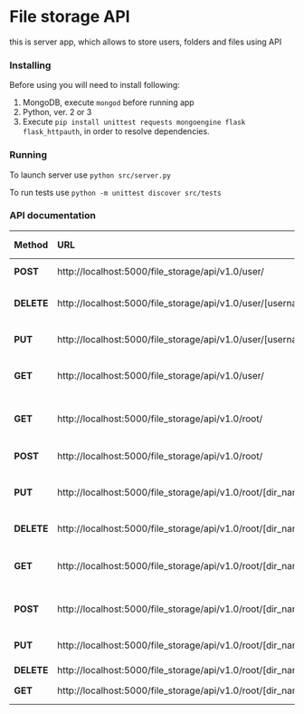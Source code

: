 # File storage API

this is server app, which allows to store users, folders and files using API

### Installing

Before using you will need to install following:
1. MongoDB, execute ```mongod``` before running app
2. Python, ver. 2 or 3
3. Execute ```pip install unittest requests mongoengine flask flask_httpauth```, in order to resolve dependencies.

### Running

To launch server use ```python src/server.py```

To run tests use ```python -m unittest discover src/tests```

### API documentation
Method|URL|JSON attachment|Requires login|Description
:---|:---|:---:|:---:|:---
**POST**|http://localhost:5000/file_storage/api/v1.0/user/|{'username':username, 'password':password}|No|Add user
**DELETE**|http://localhost:5000/file_storage/api/v1.0/user/[username]|-|Yes|Deletes specified user
**PUT**|http://localhost:5000/file_storage/api/v1.0/user/[username]|{'password':new_password}|Yes|Changes password to ```new_password```
**GET**|http://localhost:5000/file_storage/api/v1.0/user/|-|No|Returns list of users' names
**GET**|http://localhost:5000/file_storage/api/v1.0/root/|-|Yes|Returns list of user's directories names
**POST**|http://localhost:5000/file_storage/api/v1.0/root/|{'directory_name':dir_name}|Yes|Add directory
**PUT**|http://localhost:5000/file_storage/api/v1.0/root/[dir_name]|{'directory_name':new_dir_name}|Yes|Change directory name to ```new_dir_name```
**DELETE**|http://localhost:5000/file_storage/api/v1.0/root/[dir_name]|-|Yes|Delete directory
**GET**|http://localhost:5000/file_storage/api/v1.0/root/[dir_name]|-|Yes|Returns list of file names in this directory
**POST**|http://localhost:5000/file_storage/api/v1.0/root/[dir_name]|{'filename':file_name,'filecontent':filecontent}|Yes|Add file to specified directory
**PUT**|http://localhost:5000/file_storage/api/v1.0/root/[dir_name]/[file_name]|{'filecontent':filecontent}|Yes|Update file with ```filecontent```
**DELETE**|http://localhost:5000/file_storage/api/v1.0/root/[dir_name]/[file_name]|-|Yes|Delete file
**GET**|http://localhost:5000/file_storage/api/v1.0/root/[dir_name]/[file_name]|-|Yes|Returns file content 
